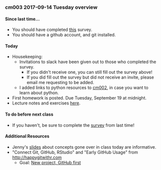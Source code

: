 
### cm003 2017-09-14 Tuesday overview

#### Since last time...

- You should have completed [this](https://goo.gl/forms/dBcmAvIuEsXzxU7D2) survey.
- You should have a github account, and git installed.

#### Today

- Housekeeping:
    - Invitations to slack have been given out to those who completed the survey.
        - If you didn't receive one, you can still fill out the survey above!
        - If you did fill out the survey but did not receive an invite, please email me requesting to be added.
    - I added links to python resources to [cm002](cm002_r-studio-intro.html), in case you want to learn about python.
- First homework is posted. Due Tuesday, September 19 at midnight.
- Lecture notes and exercises [here](cm003-notes_and_exercises.html).

#### To do before next class

- If you haven't, be sure to complete the [survey](https://goo.gl/forms/dBcmAvIuEsXzxU7D2) from last time!

#### Additional Resources

- Jenny's [slides](https://speakerdeck.com/jennybc/happy-git-and-github-for-the-user) about concepts gone over in class today are informative.
- "Connect Git, GitHub, RStudio" and "Early GitHub Usage" from  <http://happygitwithr.com>
    - Goal: [New project, GitHub first](http://happygitwithr.com/new-github-first.html)
